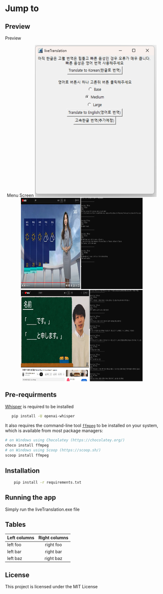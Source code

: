 <h1>Jump to</h1>
    


## Preview
<summary>Preview</summary>
    <p align="center">
        Menu Screen
        <img src="https://github.com/stefanobang/live_translation/blob/master/assets/Example1.png" width="400" height="500"> 
        <img src="https://github.com/stefanobang/live_translation/blob/master/assets/Example2.png" width="400" height="300">
        <img src="https://github.com/stefanobang/live_translation/blob/master/assets/Example3.png" width="400" height="300">
    </p>

## Pre-requirments
 [Whisper](https://github.com/openai/whisper) is required to be installed 
 ```bash
    pip install -U openai-whisper
```
    
It also requires the command-line tool [`ffmpeg`](https://ffmpeg.org/) to be installed on your system, which is available from most package managers:

```bash
# on Windows using Chocolatey (https://chocolatey.org/)
choco install ffmpeg
# on Windows using Scoop (https://scoop.sh/)
scoop install ffmpeg
```

## Installation
```bash
    pip install -r requirements.txt
```

## Running the app
Simply run the liveTranslation.exe file

## Tables

| Left columns  | Right columns |
| ------------- |:-------------:|
| left foo      | right foo     |
| left bar      | right bar     |
| left baz      | right baz     |

## License
This project is licensed under the MIT License 